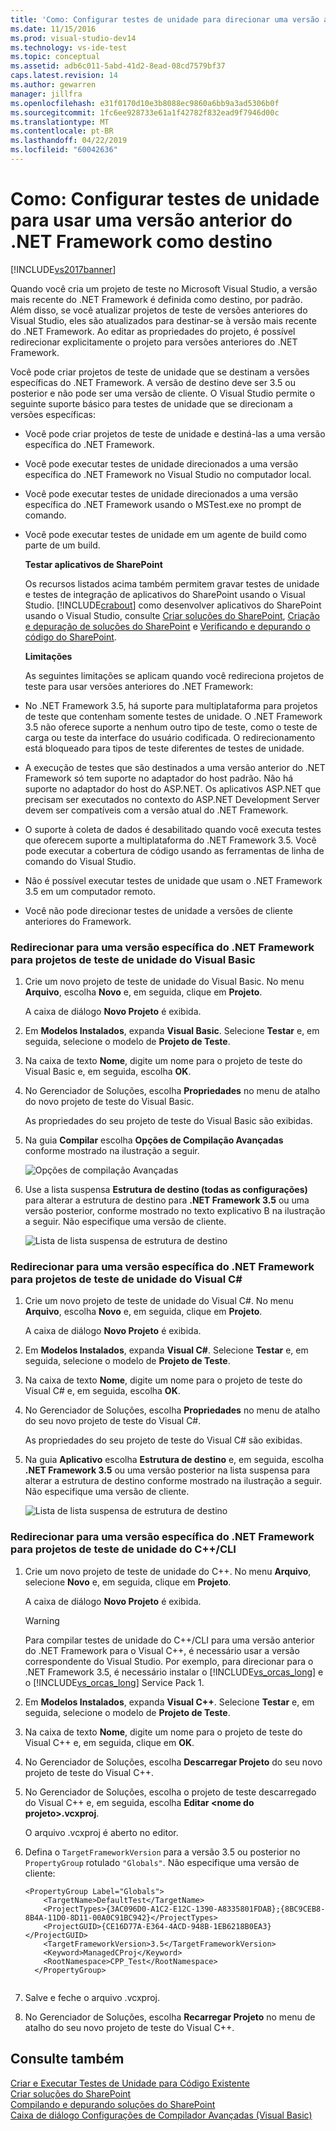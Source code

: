 ```yaml
---
title: 'Como: Configurar testes de unidade para direcionar uma versão anterior do .NET Framework | Microsoft Docs'
ms.date: 11/15/2016
ms.prod: visual-studio-dev14
ms.technology: vs-ide-test
ms.topic: conceptual
ms.assetid: adb6c011-5abd-41d2-8ead-08cd7579bf37
caps.latest.revision: 14
ms.author: gewarren
manager: jillfra
ms.openlocfilehash: e31f0170d10e3b8088ec9860a6bb9a3ad5306b0f
ms.sourcegitcommit: 1fc6ee928733e61a1f42782f832ead9f7946d00c
ms.translationtype: MT
ms.contentlocale: pt-BR
ms.lasthandoff: 04/22/2019
ms.locfileid: "60042636"
---
```

# <a name="how-to-configure-unit-tests-to-target-an-earlier-version-of-the-net-framework"></a>Como: Configurar testes de unidade para usar uma versão anterior do .NET Framework como destino
[!INCLUDE[vs2017banner](../includes/vs2017banner.md)]

Quando você cria um projeto de teste no Microsoft Visual Studio, a versão mais recente do .NET Framework é definida como destino, por padrão. Além disso, se você atualizar projetos de teste de versões anteriores do Visual Studio, eles são atualizados para destinar-se à versão mais recente do .NET Framework. Ao editar as propriedades do projeto, é possível redirecionar explicitamente o projeto para versões anteriores do .NET Framework.  
  
 Você pode criar projetos de teste de unidade que se destinam a versões específicas do .NET Framework. A versão de destino deve ser 3.5 ou posterior e não pode ser uma versão de cliente. O Visual Studio permite o seguinte suporte básico para testes de unidade que se direcionam a versões específicas:  
  
- Você pode criar projetos de teste de unidade e destiná-las a uma versão específica do .NET Framework.  
  
- Você pode executar testes de unidade direcionados a uma versão específica do .NET Framework no Visual Studio no computador local.  
  
- Você pode executar testes de unidade direcionados a uma versão específica do .NET Framework usando o MSTest.exe no prompt de comando.  
  
- Você pode executar testes de unidade em um agente de build como parte de um build.  
  
  **Testar aplicativos de SharePoint**  
  
  Os recursos listados acima também permitem gravar testes de unidade e testes de integração de aplicativos do SharePoint usando o Visual Studio. [!INCLUDE[crabout](../includes/crabout-md.md)] como desenvolver aplicativos do SharePoint usando o Visual Studio, consulte [Criar soluções do SharePoint](http://msdn.microsoft.com/library/4bfb1e59-97c9-4594-93f8-3068b4eb9631), [Criação e depuração de soluções do SharePoint](http://msdn.microsoft.com/library/c9e7c9ab-4eb3-40cd-a9b9-6c2a896f70ae) e [Verificando e depurando o código do SharePoint](http://msdn.microsoft.com/library/b5f3bce2-6a51-41b1-a292-9e384bae420c).  
  
  **Limitações**  
  
  As seguintes limitações se aplicam quando você redireciona projetos de teste para usar versões anteriores do .NET Framework:  
  
- No .NET Framework 3.5, há suporte para multiplataforma para projetos de teste que contenham somente testes de unidade. O .NET Framework 3.5 não oferece suporte a nenhum outro tipo de teste, como o teste de carga ou teste da interface do usuário codificada. O redirecionamento está bloqueado para tipos de teste diferentes de testes de unidade.  
  
- A execução de testes que são destinados a uma versão anterior do .NET Framework só tem suporte no adaptador do host padrão. Não há suporte no adaptador do host do ASP.NET. Os aplicativos ASP.NET que precisam ser executados no contexto do ASP.NET Development Server devem ser compatíveis com a versão atual do .NET Framework.  
  
- O suporte à coleta de dados é desabilitado quando você executa testes que oferecem suporte a multiplataforma do .NET Framework 3.5. Você pode executar a cobertura de código usando as ferramentas de linha de comando do Visual Studio.  
  
- Não é possível executar testes de unidade que usam o .NET Framework 3.5 em um computador remoto.  
  
- Você não pode direcionar testes de unidade a versões de cliente anteriores do Framework.  
  
### <a name="re-targeting-to-a-specific-version-of-the-net-framework-for-visual-basic-unit-test-projects"></a>Redirecionar para uma versão específica do .NET Framework para projetos de teste de unidade do Visual Basic  
  
1. Crie um novo projeto de teste de unidade do Visual Basic. No menu **Arquivo**, escolha **Novo** e, em seguida, clique em **Projeto**.  
  
     A caixa de diálogo **Novo Projeto** é exibida.  
  
2. Em **Modelos Instalados**, expanda **Visual Basic**. Selecione **Testar** e, em seguida, selecione o modelo de **Projeto de Teste**.  
  
3. Na caixa de texto **Nome**, digite um nome para o projeto de teste do Visual Basic e, em seguida, escolha **OK**.  
  
4. No Gerenciador de Soluções, escolha **Propriedades** no menu de atalho do novo projeto de teste do Visual Basic.  
  
     As propriedades do seu projeto de teste do Visual Basic são exibidas.  
  
5. Na guia **Compilar** escolha **Opções de Compilação Avançadas** conforme mostrado na ilustração a seguir.  
  
     ![Opções de compilação Avançadas](../test/media/howtoconfigureunittest35frameworka.png "HowToConfigureUnitTest35FrameworkA")  
  
6. Use a lista suspensa **Estrutura de destino (todas as configurações)** para alterar a estrutura de destino para **.NET Framework 3.5** ou uma versão posterior, conforme mostrado no texto explicativo B na ilustração a seguir. Não especifique uma versão de cliente.  
  
     ![Lista de lista suspensa de estrutura de destino](../test/media/howtoconfigureunitest35frameworkstepb.png "HowToConfigureUniTest35FrameworkStepB")  
  
### <a name="re-targeting-to-a-specific-version-of-the-net-framework-for-visual-c-unit-test-projects"></a>Redirecionar para uma versão específica do .NET Framework para projetos de teste de unidade do Visual C#  
  
1. Crie um novo projeto de teste de unidade do Visual C#. No menu **Arquivo**, escolha **Novo** e, em seguida, clique em **Projeto**.  
  
     A caixa de diálogo **Novo Projeto** é exibida.  
  
2. Em **Modelos Instalados**, expanda **Visual C#**. Selecione **Testar** e, em seguida, selecione o modelo de **Projeto de Teste**.  
  
3. Na caixa de texto **Nome**, digite um nome para o projeto de teste do Visual C# e, em seguida, escolha **OK**.  
  
4. No Gerenciador de Soluções, escolha **Propriedades** no menu de atalho do seu novo projeto de teste do Visual C#.  
  
     As propriedades do seu projeto de teste do Visual C# são exibidas.  
  
5. Na guia **Aplicativo** escolha **Estrutura de destino** e, em seguida, escolha **.NET Framework 3.5** ou uma versão posterior na lista suspensa para alterar a estrutura de destino conforme mostrado na ilustração a seguir. Não especifique uma versão de cliente.  
  
     ![Lista de lista suspensa de estrutura de destino](../test/media/howtoconfigureunittest35frameworkcsharp.png "HowToConfigureUnitTest35FrameworkCSharp")  
  
### <a name="re-targeting-to-a-specific-version-of-the-net-framework-for-ccli-unit-test-projects"></a>Redirecionar para uma versão específica do .NET Framework para projetos de teste de unidade do C++/CLI  
  
1. Crie um novo projeto de teste de unidade do C++. No menu **Arquivo**, selecione **Novo** e, em seguida, clique em **Projeto**.  
  
     A caixa de diálogo **Novo Projeto** é exibida.  
  
    > [!WARNING]
    >  Para compilar testes de unidade do C++/CLI para uma versão anterior do .NET Framework para o Visual C++, é necessário usar a versão correspondente do Visual Studio. Por exemplo, para direcionar para o .NET Framework 3.5, é necessário instalar o [!INCLUDE[vs_orcas_long](../includes/vs-orcas-long-md.md)] e o [!INCLUDE[vs_orcas_long](../includes/vs-orcas-long-md.md)] Service Pack 1.  
  
2. Em **Modelos Instalados**, expanda **Visual C++**. Selecione **Testar** e, em seguida, selecione o modelo de **Projeto de Teste**.  
  
3. Na caixa de texto **Nome**, digite um nome para o projeto de teste do Visual C++ e, em seguida, clique em **OK**.  
  
4. No Gerenciador de Soluções, escolha **Descarregar Projeto** do seu novo projeto de teste do Visual C++.  
  
5. No Gerenciador de Soluções, escolha o projeto de teste descarregado do Visual C++ e, em seguida, escolha **Editar \<nome do projeto>.vcxproj**.  
  
     O arquivo .vcxproj é aberto no editor.  
  
6. Defina o `TargetFrameworkVersion` para a versão 3.5 ou posterior no `PropertyGroup` rotulado `"Globals"`. Não especifique uma versão de cliente:  
  
    ```  
    <PropertyGroup Label="Globals">  
        <TargetName>DefaultTest</TargetName>  
        <ProjectTypes>{3AC096D0-A1C2-E12C-1390-A8335801FDAB};{8BC9CEB8-8B4A-11D0-8D11-00A0C91BC942}</ProjectTypes>  
        <ProjectGUID>{CE16D77A-E364-4ACD-948B-1EB6218B0EA3}</ProjectGUID>  
        <TargetFrameworkVersion>3.5</TargetFrameworkVersion>  
        <Keyword>ManagedCProj</Keyword>  
        <RootNamespace>CPP_Test</RootNamespace>  
      </PropertyGroup>  
  
    ```  
  
7. Salve e feche o arquivo .vcxproj.  
  
8. No Gerenciador de Soluções, escolha **Recarregar Projeto** no menu de atalho do seu novo projeto de teste do Visual C++.  
  
## <a name="see-also"></a>Consulte também  
 [Criar e Executar Testes de Unidade para Código Existente](http://msdn.microsoft.com/e8370b93-085b-41c9-8dec-655bd886f173)   
 [Criar soluções do SharePoint](http://msdn.microsoft.com/library/4bfb1e59-97c9-4594-93f8-3068b4eb9631)   
 [Compilando e depurando soluções do SharePoint](http://msdn.microsoft.com/library/c9e7c9ab-4eb3-40cd-a9b9-6c2a896f70ae)   
 [Caixa de diálogo Configurações de Compilador Avançadas (Visual Basic)](../ide/reference/advanced-compiler-settings-dialog-box-visual-basic.md)
